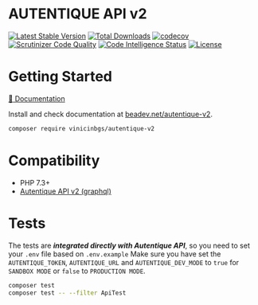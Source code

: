 # AUTENTIQUE API v2

[![Latest Stable Version](https://img.shields.io/packagist/v/vinicinbgs/autentique-v2)](https://packagist.org/packages/vinicinbgs/autentique-v2)
[![Total Downloads](https://poser.pugx.org/vinicinbgs/autentique-v2/downloads)](https://packagist.org/packages/vinicinbgs/autentique-v2)
[![codecov](https://codecov.io/gh/vinicinbgs/autentique-v2/branch/master/graph/badge.svg)](https://codecov.io/gh/vinicinbgs/autentique-v2)
[![Scrutinizer Code Quality](https://scrutinizer-ci.com/g/vinicinbgs/autentique-v2/badges/quality-score.png?b=master)](https://scrutinizer-ci.com/g/vinicinbgs/autentique-v2/?branch=master)
[![Code Intelligence Status](https://scrutinizer-ci.com/g/vinicinbgs/autentique-v2/badges/code-intelligence.svg?b=master)](https://scrutinizer-ci.com/code-intelligence)
[![License](https://poser.pugx.org/vinicinbgs/autentique-v2/license)](https://packagist.org/packages/vinicinbgs/autentique-v2)

# Getting Started

[:orange_book: Documentation](https://beadev.net/autentique-v2)

Install and check documentation at [beadev.net/autentique-v2](https://beadev.net/autentique-v2).

```bash
composer require vinicinbgs/autentique-v2
```

# Compatibility
- PHP 7.3+
- [Autentique API v2 (graphql)](https://docs.autentique.com.br/api/)

# Tests
The tests are _**integrated directly with Autentique API**_, so you need to set your `.env` file based on `.env.example` Make sure you have set the `AUTENTIQUE_TOKEN`, `AUTENTIQUE_URL` and `AUTENTIQUE_DEV_MODE` to `true` for `SANDBOX MODE` or `false` to `PRODUCTION MODE`.

```bash
composer test
composer test -- --filter ApiTest
```

